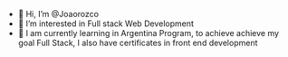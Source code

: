 - 👋 Hi, I’m @Joaorozco
- 👀 I’m interested in Full stack Web Development
- 🌱 I am currently learning in Argentina Program, to achieve achieve my goal Full Stack, I also have certificates in front end development
<!---
Joaorozco/Joaorozco is a ✨ special ✨ repository because its `README.md` (this file) appears on your GitHub profile.
You can click the Preview link to take a look at your changes.
--->
